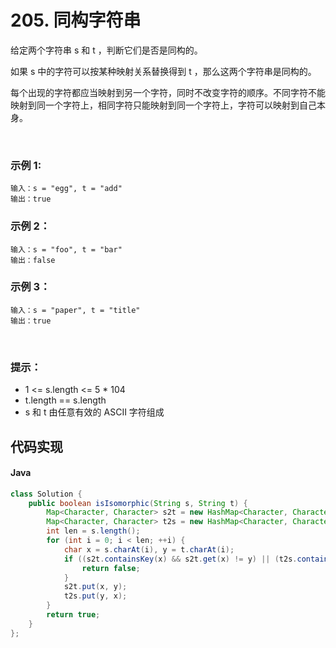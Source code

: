 # 205. 同构字符串

给定两个字符串 s 和 t ，判断它们是否是同构的。

如果 s 中的字符可以按某种映射关系替换得到 t ，那么这两个字符串是同构的。

每个出现的字符都应当映射到另一个字符，同时不改变字符的顺序。不同字符不能映射到同一个字符上，相同字符只能映射到同一个字符上，字符可以映射到自己本身。

 

### 示例 1:
```
输入：s = "egg", t = "add"
输出：true
```
### 示例 2：
```
输入：s = "foo", t = "bar"
输出：false
```
### 示例 3：
```
输入：s = "paper", t = "title"
输出：true
```
 

### 提示：

 - 1 <= s.length <= 5 * 104
 - t.length == s.length
 - s 和 t 由任意有效的 ASCII 字符组成








## 代码实现
#### Java
```Java
class Solution {
    public boolean isIsomorphic(String s, String t) {
        Map<Character, Character> s2t = new HashMap<Character, Character>();
        Map<Character, Character> t2s = new HashMap<Character, Character>();
        int len = s.length();
        for (int i = 0; i < len; ++i) {
            char x = s.charAt(i), y = t.charAt(i);
            if ((s2t.containsKey(x) && s2t.get(x) != y) || (t2s.containsKey(y) && t2s.get(y) != x)) {
                return false;
            }
            s2t.put(x, y);
            t2s.put(y, x);
        }
        return true;
    }
};
```